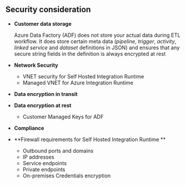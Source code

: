 ## Security consideration

- **Customer data storage**

  Azure Data Factory (ADF) does not store your actual data during ETL workflow. It does store certain meta data (*pipeline*, *trigger*, *activity*, *linked* *service* and *dataset* definitions in JSON) and ensures that any secure string fields in the definition is always encrypted at rest

- **Network Security**

  - VNET security for Self Hosted Integration Runtime
  - Managed VNET for Azure Integration Runtime

- **Data encryption in transit**

- **Data encryption at rest**

  - Customer Managed Keys for ADF

- **Compliance**

- **Firewall requirements for Self Hosted Integration Runtime **

  - Outbound ports and domains
  - IP addresses
  - Service endpoints
  - Private endpoints
  - On-premises Credentials encryption

